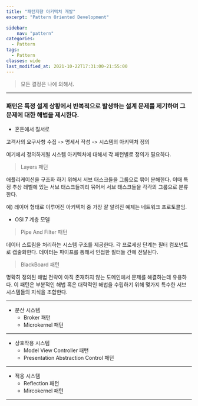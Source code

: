 ```yaml
---
title: "패턴지향 아키텍처 개발"
excerpt: "Pattern Oriented Development"

sidebar:
    nav: "pattern"
categories:
  - Pattern
tags:
  - Pattern 
classes: wide
last_modified_at: 2021-10-22T17:31:00-21:55:00
---
```


> 모든 결정은 나에 의해서. 

***

### 패턴은 특정 설계 상황에서 반복적으로 발생하는 설계 문제를 제기하며 그 문제에 대한 해법을 제시한다. 

- 혼돈에서 질서로 

고객사의 요구사항 수집 -> 명세서 작성 -> 시스템의 아키텍처 정의   

여기에서 정의하게될 시스템 아키텍처에 대해서 각 패턴별로 정의가 필요하다. 


> Layers 패턴  

애플리케이션을 구조화 하기 위해서 서브 태스크들을 그룹으로 묶어 분해한다. 이때 특정 추상 레벨에 있는 서브 태스크들끼리 묶어서 서브 태스크들을 각각의 그룹으로 분류한다.   

예) 레이어 형태로 이루어진 아키텍처 중 가장 잘 알려진 예제는 네트워크 프로토콜임.   

- OSI 7 계층 모델



> Pipe And Filter 패턴  

데이터 스트림을 처리하는 시스템 구조를 제공한다. 각 프로세싱 단계는 필터 컴포넌트로 캡술화한다. 데이터는 파이프를 통해서 인접한 필터들 간에 전달된다. 


> BlackBoard 패턴  

명확히 정의된 해법 전략이 아직 존재하지 않는 도메인에서 문제를 해결하는데 유용하다. 이 패턴은 부분적인 해법 혹은 대략적인 해법을 수립하기 위해 몇가지 특수한 서브 시스템들의 지식을 조합한다. 


***

- 분산 시스템 
	- Broker 패턴
	- Microkernel 패턴 

***

- 상호작용 시스템 
	- Model View Controller 패턴 
	- Presentation Abstraction Control 패턴

***

- 적응 시스템 
	- Reflection 패턴 
	- Mircokernel 패턴 

***